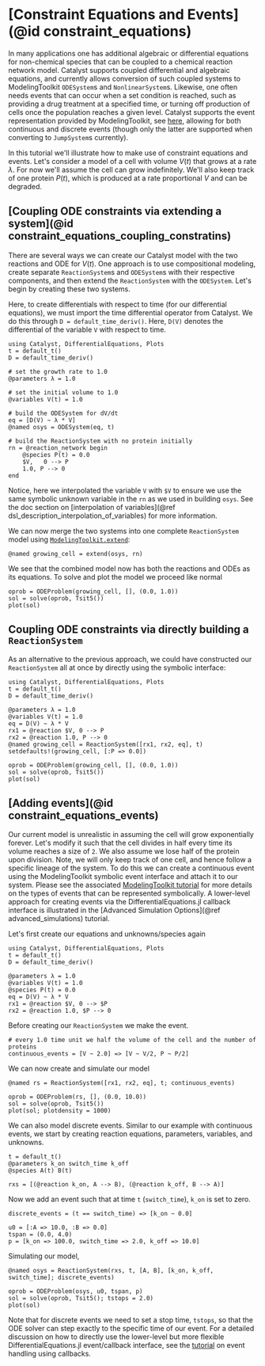 # [Constraint Equations and Events](@id constraint_equations)
In many applications one has additional algebraic or differential equations for
non-chemical species that can be coupled to a chemical reaction network model.
Catalyst supports coupled differential and algebraic equations, and currently
allows conversion of such coupled systems to ModelingToolkit `ODESystem`s and
`NonlinearSystem`s. Likewise, one often needs events that can occur when a set
condition is reached, such as providing a drug treatment at a specified time, or
turning off production of cells once the population reaches a given level.
Catalyst supports the event representation provided by ModelingToolkit, see
[here](https://docs.sciml.ai/ModelingToolkit/stable/basics/Events/), allowing
for both continuous and discrete events (though only the latter are supported
when converting to `JumpSystem`s currently).

In this tutorial we'll illustrate how to make use of constraint equations and
events. Let's consider a model of a cell with volume $V(t)$ that grows at a rate
$\lambda$. For now we'll assume the cell can grow indefinitely. We'll also keep
track of one protein $P(t)$, which is produced at a rate proportional $V$ and
can be degraded.

## [Coupling ODE constraints via extending a system](@id constraint_equations_coupling_constratins)

There are several ways we can create our Catalyst model with the two reactions
and ODE for $V(t)$. One approach is to use compositional modeling, create
separate `ReactionSystem`s and `ODESystem`s with their respective components,
and then extend the `ReactionSystem` with the `ODESystem`. Let's begin by
creating these two systems. 

Here, to create differentials with respect to time (for our differential equations), we must import the time differential operator from Catalyst. We do this through `D = default_time_deriv()`. Here, `D(V)` denotes the differential of the variable `V` with respect to time.

```@example ceq1
using Catalyst, DifferentialEquations, Plots
t = default_t()
D = default_time_deriv()

# set the growth rate to 1.0
@parameters λ = 1.0

# set the initial volume to 1.0
@variables V(t) = 1.0

# build the ODESystem for dV/dt
eq = [D(V) ~ λ * V]
@named osys = ODESystem(eq, t)

# build the ReactionSystem with no protein initially
rn = @reaction_network begin
    @species P(t) = 0.0
    $V,   0 --> P
    1.0, P --> 0
end
```
Notice, here we interpolated the variable `V` with `$V` to ensure we use the
same symbolic unknown variable in the `rn` as we used in building `osys`. See the
doc section on [interpolation of variables](@ref
dsl_description_interpolation_of_variables) for more information.

We can now merge the two systems into one complete `ReactionSystem` model using
[`ModelingToolkit.extend`](@ref):
```@example ceq1
@named growing_cell = extend(osys, rn)
```

We see that the combined model now has both the reactions and ODEs as its
equations. To solve and plot the model we proceed like normal
```@example ceq1
oprob = ODEProblem(growing_cell, [], (0.0, 1.0))
sol = solve(oprob, Tsit5())
plot(sol)
```

## Coupling ODE constraints via directly building a `ReactionSystem`
As an alternative to the previous approach, we could have constructed our
`ReactionSystem` all at once by directly using the symbolic interface:
```@example ceq2
using Catalyst, DifferentialEquations, Plots
t = default_t()
D = default_time_deriv()

@parameters λ = 1.0
@variables V(t) = 1.0
eq = D(V) ~ λ * V
rx1 = @reaction $V, 0 --> P
rx2 = @reaction 1.0, P --> 0
@named growing_cell = ReactionSystem([rx1, rx2, eq], t)
setdefaults!(growing_cell, [:P => 0.0])

oprob = ODEProblem(growing_cell, [], (0.0, 1.0))
sol = solve(oprob, Tsit5())
plot(sol)
```

## [Adding events](@id constraint_equations_events)
Our current model is unrealistic in assuming the cell will grow exponentially
forever. Let's modify it such that the cell divides in half every time its
volume reaches a size of `2`. We also assume we lose half of the protein upon
division. Note, we will only keep track of one cell, and hence follow a specific
 lineage of the system. To do this we can create a continuous event using the
ModelingToolkit symbolic event interface and attach it to our system. Please see
the associated [ModelingToolkit
tutorial](https://docs.sciml.ai/ModelingToolkit/stable/basics/Events/) for more
details on the types of events that can be represented symbolically. A
lower-level approach for creating events via the DifferentialEquations.jl
callback interface is illustrated in the [Advanced Simulation Options](@ref
advanced_simulations) tutorial.

Let's first create our equations and unknowns/species again
```@example ceq3
using Catalyst, DifferentialEquations, Plots
t = default_t()
D = default_time_deriv()

@parameters λ = 1.0
@variables V(t) = 1.0
@species P(t) = 0.0
eq = D(V) ~ λ * V
rx1 = @reaction $V, 0 --> $P
rx2 = @reaction 1.0, $P --> 0
```
Before creating our `ReactionSystem` we make the event.
```@example ceq3
# every 1.0 time unit we half the volume of the cell and the number of proteins
continuous_events = [V ~ 2.0] => [V ~ V/2, P ~ P/2]
```
We can now create and simulate our model
```@example ceq3
@named rs = ReactionSystem([rx1, rx2, eq], t; continuous_events)

oprob = ODEProblem(rs, [], (0.0, 10.0))
sol = solve(oprob, Tsit5())
plot(sol; plotdensity = 1000)
```
We can also model discrete events. Similar to our example with continuous events, we start by creating reaction equations, parameters, variables, and unknowns. 
```@example ceq3
t = default_t()
@parameters k_on switch_time k_off
@species A(t) B(t)

rxs = [(@reaction k_on, A --> B), (@reaction k_off, B --> A)]
```
Now we add an event such that at time `t` (`switch_time`), `k_on` is set to zero. 
```@example ceq3
discrete_events = (t == switch_time) => [k_on ~ 0.0]

u0 = [:A => 10.0, :B => 0.0]
tspan = (0.0, 4.0)
p = [k_on => 100.0, switch_time => 2.0, k_off => 10.0]
```
Simulating our model, 
```@example ceq3
@named osys = ReactionSystem(rxs, t, [A, B], [k_on, k_off, switch_time]; discrete_events)

oprob = ODEProblem(osys, u0, tspan, p)
sol = solve(oprob, Tsit5(); tstops = 2.0)
plot(sol)
```
Note that for discrete events we need to set a stop time, `tstops`, so that the ODE solver can step exactly to the specific time of our event. For a detailed discussion on how to directly use the lower-level but more flexible DifferentialEquations.jl event/callback interface, see the [tutorial](https://docs.sciml.ai/Catalyst/stable/catalyst_applications/advanced_simulations/#Event-handling-using-callbacks) on event handling using callbacks. 